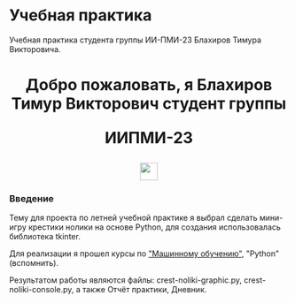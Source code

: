 # Учебная практика
Учебная практика студента группы ИИ-ПМИ-23 Блахиров Тимура Викторовича.



<h1 align="center">Добро пожаловать, я Блахиров Тимур Викторович студент группы <p style="color=: red;">ИИПМИ-23</p> 
<img src="https://github.com/blackcater/blackcater/raw/main/images/Hi.gif" height="32"/></h1>
<h3 align="left">Введение</h3>
<p align="left">Тему для проекта по летней учебной практике я выбрал сделать мини-игру крестики нолики на основе Python, для создания использовалась библиотека tkinter.</p>
<p align="left"> Для реализации я прошел курсы по <a href="https://github.com/svyyyx/SummerPractice/blob/main/%D0%A1%D0%B5%D1%80%D1%82%D0%B8%D1%84%D0%B8%D0%BA%D0%B0%D1%82%20%D0%BE%20%D0%BF%D1%80%D0%BE%D1%85%D0%BE%D0%B6%D0%B4%D0%B5%D0%BD%D0%B8%D0%B8%20%D0%BA%D1%83%D1%80%D1%81%D0%B0%20%22%D0%9C%D0%B0%D1%88%D0%B8%D0%BD%D0%BD%D0%BE%D0%B3%D0%BE%20%D0%BE%D0%B1%D1%83%D1%87%D0%B5%D0%BD%D0%B8%D1%8F%22.pdf">"Машинному обучению"</a>, "Python"(вспомнить).</p>
<p align="left"> Результатом работы являются файлы: crest-noliki-graphic.py, crest-noliki-console.py, а также Отчёт практики, Дневник.</p>
